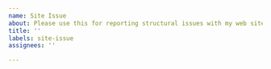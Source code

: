```yaml
---
name: Site Issue
about: Please use this for reporting structural issues with my web site
title: ''
labels: site-issue
assignees: ''

---
```



